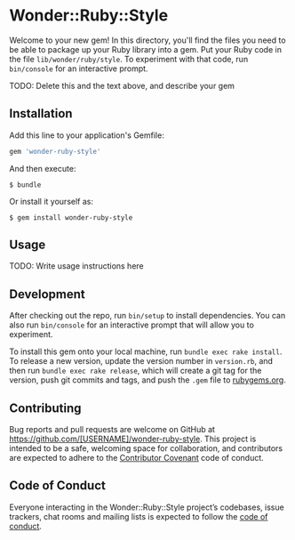 # Wonder::Ruby::Style

Welcome to your new gem! In this directory, you'll find the files you need to be able to package up your Ruby library into a gem. Put your Ruby code in the file `lib/wonder/ruby/style`. To experiment with that code, run `bin/console` for an interactive prompt.

TODO: Delete this and the text above, and describe your gem

## Installation

Add this line to your application's Gemfile:

```ruby
gem 'wonder-ruby-style'
```

And then execute:

    $ bundle

Or install it yourself as:

    $ gem install wonder-ruby-style

## Usage

TODO: Write usage instructions here

## Development

After checking out the repo, run `bin/setup` to install dependencies. You can also run `bin/console` for an interactive prompt that will allow you to experiment.

To install this gem onto your local machine, run `bundle exec rake install`. To release a new version, update the version number in `version.rb`, and then run `bundle exec rake release`, which will create a git tag for the version, push git commits and tags, and push the `.gem` file to [rubygems.org](https://rubygems.org).

## Contributing

Bug reports and pull requests are welcome on GitHub at https://github.com/[USERNAME]/wonder-ruby-style. This project is intended to be a safe, welcoming space for collaboration, and contributors are expected to adhere to the [Contributor Covenant](http://contributor-covenant.org) code of conduct.

## Code of Conduct

Everyone interacting in the Wonder::Ruby::Style project’s codebases, issue trackers, chat rooms and mailing lists is expected to follow the [code of conduct](https://github.com/[USERNAME]/wonder-ruby-style/blob/master/CODE_OF_CONDUCT.md).

